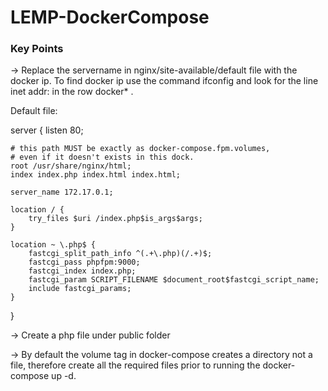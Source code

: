 # LEMP-DockerCompose

### Key Points

-> Replace the servername in nginx/site-available/default file with the docker ip. 
To find docker ip use the command ifconfig and look for the line inet addr: in the row docker* .

Default file:

server {
    listen  80;

    # this path MUST be exactly as docker-compose.fpm.volumes,
    # even if it doesn't exists in this dock.
    root /usr/share/nginx/html;
    index index.php index.html index.html;
    
    server_name 172.17.0.1;

    location / {
        try_files $uri /index.php$is_args$args;
    }

    location ~ \.php$ {
        fastcgi_split_path_info ^(.+\.php)(/.+)$;
        fastcgi_pass phpfpm:9000; 
        fastcgi_index index.php;
        fastcgi_param SCRIPT_FILENAME $document_root$fastcgi_script_name;
        include fastcgi_params;
    }
}

-> Create a php file under public folder

-> By default the volume tag in docker-compose creates a directory not a file, therefore create all the required files prior to running the docker-compose up -d.
